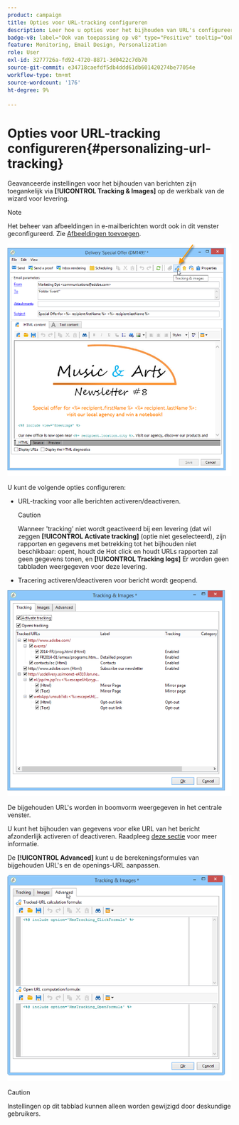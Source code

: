 ```yaml
---
product: campaign
title: Opties voor URL-tracking configureren
description: Leer hoe u opties voor het bijhouden van URL's configureert
badge-v8: label="Ook van toepassing op v8" type="Positive" tooltip="Ook van toepassing op campagne v8"
feature: Monitoring, Email Design, Personalization
role: User
exl-id: 3277726a-fd92-4720-8871-3d0422c7db70
source-git-commit: e34718caefdf5db4ddd61db601420274be77054e
workflow-type: tm+mt
source-wordcount: '176'
ht-degree: 9%

---
```


# Opties voor URL-tracking configureren{#personalizing-url-tracking}

Geavanceerde instellingen voor het bijhouden van berichten zijn toegankelijk via **[!UICONTROL Tracking & Images]** op de werkbalk van de wizard voor levering.

>[!NOTE]
>
>Het beheer van afbeeldingen in e-mailberichten wordt ook in dit venster geconfigureerd. Zie [Afbeeldingen toevoegen](defining-the-email-content.md#adding-images).

![](assets/s_ncs_user_email_del_tracking_ico.png)

U kunt de volgende opties configureren:

* URL-tracking voor alle berichten activeren/deactiveren.

  >[!CAUTION]
  >
  >Wanneer &#39;tracking&#39; niet wordt geactiveerd bij een levering (dat wil zeggen **[!UICONTROL Activate tracking]** (optie niet geselecteerd), zijn rapporten en gegevens met betrekking tot het bijhouden niet beschikbaar: opent, houdt de Hot click en houdt URLs rapporten zal geen gegevens tonen, en **[!UICONTROL Tracking logs]** Er worden geen tabbladen weergegeven voor deze levering.

* Tracering activeren/deactiveren voor bericht wordt geopend.

![](assets/s_ncs_user_email_del_tracking_param.png)

De bijgehouden URL&#39;s worden in boomvorm weergegeven in het centrale venster.

U kunt het bijhouden van gegevens voor elke URL van het bericht afzonderlijk activeren of deactiveren. Raadpleeg [deze sectie](how-to-configure-tracked-links.md) voor meer informatie.

De **[!UICONTROL Advanced]** kunt u de berekeningsformules van bijgehouden URL&#39;s en de openings-URL aanpassen.

![](assets/s_ncs_user_email_del_tracking_param_adv.png)

>[!CAUTION]
>
>Instellingen op dit tabblad kunnen alleen worden gewijzigd door deskundige gebruikers.
